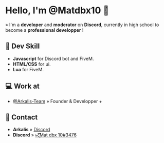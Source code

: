 # Hello, I'm @Matdbx10 👋
» I'm a **developer** and **moderator** on __Discord__, currently in high school to become a **professional developper** !

## 📡 Dev Skill
- **Javascript** for Discord bot and FiveM.
- **HTML/CSS** for ui.
- **Lua** for FiveM.

## 💻 Work at
- [@Arkalis-Team](https://github.com/Arkalis-Team) » Founder & Developper +

## 📌 Contact
- **Arkalis** » [Discord](https://discord.gg/txgs7xqxrE)
- **Discord** » [๖̶ζ͜͡Mat dbx 10#3476](https://discord.com/users/634442174305402883/)
